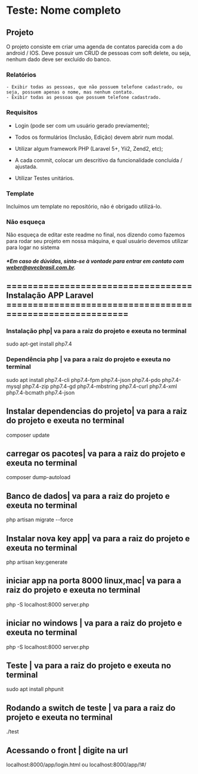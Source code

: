 # Teste: Nome completo



## Projeto
O projeto consiste em criar uma agenda de contatos parecida com a do android / IOS.
Deve possuir um CRUD de pessoas com soft delete, ou seja, nenhum dado deve ser excluído do banco.
### Relatórios
	- Exibir todas as pessoas, que não possuem telefone cadastrado, ou seja, possuem apenas o nome, mas nenhum contato.
	- Exibir todas as pessoas que possuem telefone cadastrado.

### Requisitos
- Login (pode ser com um usuário gerado previamente);
- Todos os formulários (Inclusão, Edição) devem abrir num modal.
- Utilizar algum framework PHP (Laravel 5+, Yii2, Zend2, etc);
- A cada commit, colocar um descritivo da funcionalidade concluída / ajustada.

- Utilizar Testes unitários.

### Template
Incluímos um template no repositório, não é obrigado utilizá-lo.


### Não esqueça
Não esqueça de editar este readme no final, nos dizendo como fazemos para rodar seu projeto em nossa máquina, e qual usuário devemos utilizar para logar no sistema

##### *Em caso de dúvidas, sinta-se à vontade para entrar em contato com [weber@avecbrasil.com.br](rodrigo.weber@avecbrasil.com.br).


## ===================================Instalação APP Laravel ==========================================================

### Instalação php| va para a raiz do projeto e exeuta no terminal
sudo apt-get install php7.4


### Dependência php | va para a raiz do projeto e exeuta no terminal
sudo apt install php7.4-cli php7.4-fpm php7.4-json php7.4-pdo php7.4-mysql php7.4-zip php7.4-gd  php7.4-mbstring php7.4-curl php7.4-xml php7.4-bcmath php7.4-json


## Instalar dependencias do projeto| va para a raiz do projeto e exeuta no terminal
composer update

## carregar os pacotes| va para a raiz do projeto e exeuta no terminal
composer dump-autoload

## Banco de dados| va para a raiz do projeto e exeuta no terminal
 php artisan migrate --force


## Instalar nova key app| va para a raiz do projeto e exeuta no terminal
php artisan key:generate
 
## iniciar app na porta 8000 linux,mac| va para a raiz do projeto e exeuta no terminal
php -S localhost:8000 server.php

## iniciar no windows | va para a raiz do projeto e exeuta no terminal
php -S localhost:8000 server.php

## Teste | va para a raiz do projeto e exeuta no terminal

sudo apt install phpunit 

## Rodando a switch de teste |  va para a raiz do projeto e exeuta no terminal
 ./test

## Acessando o front | digite na url 
localhost:8000/app/login.html
ou
localhost:8000/app/!#/
